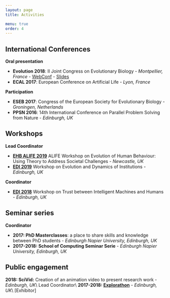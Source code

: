 ```yaml
---
layout: page
title: Activities

menu: true
order: 4
---
```


## International Conferences
**Oral presentation**
- **Evolution 2018**: II Joint Congress on Evolutionary Biology - *Montpellier, France* - [WebConf](https://programme.europa-organisation.com/slides/programme_jointCongressEvolBiology-2018/webconf/1051_21082018_1420_joffrecd_Cedric_Perret_2178/index.html) - [Slides](https://programme.europa-organisation.com/slides/programme_jointCongressEvolBiology-2018/slides/1051_21082018_1420_joffrecd_Cedric_Perret_2178/1051_21082018_1420_joffrecd_Cedric_Perret_926_wmk.pdf)
- **ECAL 2017**: European Conference on Artificial Life - *Lyon, France*

**Participation**
- **ESEB 2017**: Congress of the European Society for Evolutionary Biology - *Groningen, Netherlands*
- **PPSN 2016**: 14th International Conference on Parallel Problem Solving from Nature - *Edinburgh, UK*

## Workshops
**Lead Coordinator**
- **[EHB ALIFE 2019](https://ehbalife.github.io)** ALIFE Workshop on Evolution of Human Behaviour: Using Theory to Address Societal Challenges - *Newcastle, UK*
- **[EDI 2019](https://edi2019.github.io)** Workshop on Evolution and Dynamics of Institutions - *Edinburgh, UK*

**Coordinator**
- **[EDI 2018](https://tim2018.wordpress.com/)** Workshop on Trust between Intelligent Machines and Humans - *Edinburgh, UK*


## Seminar series
**Coordinator**
- **2017: PhD Masterclasses**: a place to share skills and knowledge between PhD students - *Edinburgh Napier University, Edinburgh, UK*
- **2017-2018: School of Computing Seminar Serie** - *Edinburgh Napier University, Edinburgh, UK*

## Public engagement
**2018: SciVid:** Creation of an animation video to present research work - *Edinburgh, UK*\\
Lead Coordinator\\
**2017-2018: [Explorathon](http://www.explorathon.co.uk/edinburgh/)** - *Edinburgh, UK*\\
[Exhibitor]



